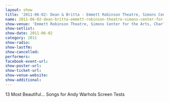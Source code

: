 ```yaml
---
layout: show
title: '2011-06-02: Dean & Britta - Emmett Robinson Theatre, Simons Center for the Arts, Charleston, SC, USA'
name: 2011-06-02-dean-britta-emmett-robinson-theatre-simons-center-for-the-arts-charleston-sc-usa
show-venue: 'Emmett Robinson Theatre, Simons Center for the Arts, Charleston, SC, USA'
show-setlist: 
show-date: 2011-06-02
category: 2011
show-radio: 
show-lastfm: 
show-cancelled: 
performers: 
facebook-event-url: 
show-poster-url: 
show-ticket-url: 
show-venue-website: 
show-additional: 
---
```


13 Most Beautiful... Songs for Andy Warhols Screen Tests